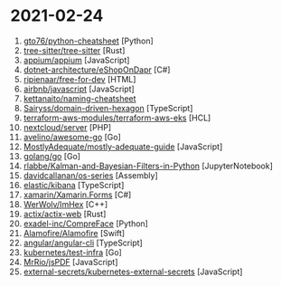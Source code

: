 # 2021-02-24

1. [gto76/python-cheatsheet](https://github.com/gto76/python-cheatsheet "Comprehensive Python Cheatsheet") [Python]
2. [tree-sitter/tree-sitter](https://github.com/tree-sitter/tree-sitter "An incremental parsing system for programming tools") [Rust]
3. [appium/appium](https://github.com/appium/appium "📱 Automation for iOS, Android, and Windows Apps.") [JavaScript]
4. [dotnet-architecture/eShopOnDapr](https://github.com/dotnet-architecture/eShopOnDapr "A sample .NET Core distributed application based on eShopOnContainers, powered by Dapr.") [C#]
5. [ripienaar/free-for-dev](https://github.com/ripienaar/free-for-dev "A list of SaaS, PaaS and IaaS offerings that have free tiers of interest to devops and infradev") [HTML]
6. [airbnb/javascript](https://github.com/airbnb/javascript "JavaScript Style Guide") [JavaScript]
7. [kettanaito/naming-cheatsheet](https://github.com/kettanaito/naming-cheatsheet "Comprehensive language-agnostic guidelines on variables naming. Home of the A/HC/LC pattern.") 
8. [Sairyss/domain-driven-hexagon](https://github.com/Sairyss/domain-driven-hexagon "Guide on Domain-Driven Design, Hexagonal architecture, best practices etc.") [TypeScript]
9. [terraform-aws-modules/terraform-aws-eks](https://github.com/terraform-aws-modules/terraform-aws-eks "Terraform module to create an Elastic Kubernetes (EKS) cluster and associated worker instances on AWS") [HCL]
10. [nextcloud/server](https://github.com/nextcloud/server "☁️ Nextcloud server, a safe home for all your data") [PHP]
11. [avelino/awesome-go](https://github.com/avelino/awesome-go "A curated list of awesome Go frameworks, libraries and software") [Go]
12. [MostlyAdequate/mostly-adequate-guide](https://github.com/MostlyAdequate/mostly-adequate-guide "Mostly adequate guide to FP (in javascript)") [JavaScript]
13. [golang/go](https://github.com/golang/go "The Go programming language") [Go]
14. [rlabbe/Kalman-and-Bayesian-Filters-in-Python](https://github.com/rlabbe/Kalman-and-Bayesian-Filters-in-Python "Kalman Filter book using Jupyter Notebook. Focuses on building intuition and experience, not formal proofs. Includes Kalman filters,extended Kalman filters, unscented Kalman filters, particle filters, and more. All exercises include solutions.") [JupyterNotebook]
15. [davidcallanan/os-series](https://github.com/davidcallanan/os-series "") [Assembly]
16. [elastic/kibana](https://github.com/elastic/kibana "Your window into the Elastic Stack") [TypeScript]
17. [xamarin/Xamarin.Forms](https://github.com/xamarin/Xamarin.Forms "Xamarin.Forms Official Home") [C#]
18. [WerWolv/ImHex](https://github.com/WerWolv/ImHex "A Hex Editor for Reverse Engineers, Programmers and people that value their eye sight when working at 3 AM.") [C++]
19. [actix/actix-web](https://github.com/actix/actix-web "Actix Web is a powerful, pragmatic, and extremely fast web framework for Rust.") [Rust]
20. [exadel-inc/CompreFace](https://github.com/exadel-inc/CompreFace "Free and open-source face recognition system from Exadel") [Python]
21. [Alamofire/Alamofire](https://github.com/Alamofire/Alamofire "Elegant HTTP Networking in Swift") [Swift]
22. [angular/angular-cli](https://github.com/angular/angular-cli "CLI tool for Angular") [TypeScript]
23. [kubernetes/test-infra](https://github.com/kubernetes/test-infra "Test infrastructure for the Kubernetes project.") [Go]
24. [MrRio/jsPDF](https://github.com/MrRio/jsPDF "Client-side JavaScript PDF generation for everyone.") [JavaScript]
25. [external-secrets/kubernetes-external-secrets](https://github.com/external-secrets/kubernetes-external-secrets "Integrate external secret management systems with Kubernetes") [JavaScript]
